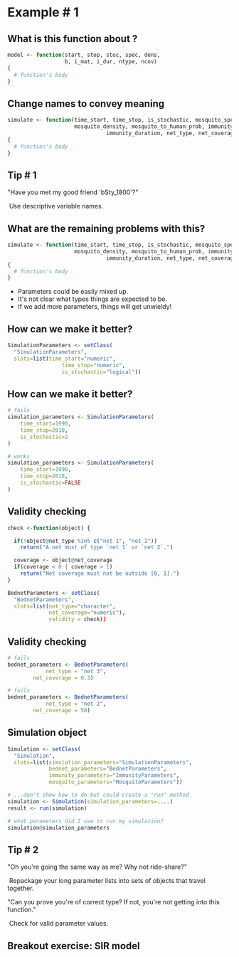# Example # 1

## What is this function about ?

```R
model <- function(start, stop, stoc, spec, dens,
                  b, i_mat, i_dur, ntype, ncov)
{
  # function's body
}
```

## Change names to convey meaning

```R
simulate <- function(time_start, time_stop, is_stochastic, mosquito_species,
                     mosquito_density, mosquito_to_human_prob, immunity_maternal,
					           immunity_duration, net_type, net_coverage)
{
  # function's body
}
```

## Tip # 1

"Have you met my good friend 'bSty_1800'?"

​	Use descriptive variable names.

## What are the remaining problems with this?

```R
simulate <- function(time_start, time_stop, is_stochastic, mosquito_species,
                     mosquito_density, mosquito_to_human_prob, immunity_maternal,
					           immunity_duration, net_type, net_coverage)
{
  # function's body
}
```

- Parameters could be easily mixed up.
- It's not clear what types things are expected to be.
- If we add more parameters, things will get unwieldy!

## How can we make it better?

```R
SimulationParameters <- setClass(
  "SimulationParameters",
  slots=list(time_start="numeric",
       			 time_stop="numeric",
       			 is_stochastic="logical"))
```

## How can we make it better?

```R
# fails
simulation_parameters <- SimulationParameters(
    time_start=1990,
    time_stop=2018,
    is_stochastic=2
)

# works
simulation_parameters <- SimulationParameters(
    time_start=1990,
    time_stop=2018,
    is_stochastic=FALSE
)
```

## Validity checking

```R
check <-function(object) {

  if(!object@net_type %in% c("net 1", "net 2"))
    return("A net must of type `net 1` or `net 2`.")

  coverage <- object@net_coverage
  if(coverage < 0 | coverage > 1)
    return("Net coverage must not be outside [0, 1].")
}

BednetParameters <- setClass(
  "BednetParameters",
  slots=list(net_type="character",
             net_coverage="numeric"),
             validity = check))
```
## Validity checking

```R
# fails
bednet_parameters <- BednetParameters(
  			net_type = "net 3",
        net_coverage = 0.3)

# fails
bednet_parameters <- BednetParameters(
  			net_type = "net 2",
        net_coverage = 50)
```

## Simulation object

```R
Simulation <- setClass(
  "Simulation",
  slots=list(simulation_parameters="SimulationParameters",
             bednet_parameters="BednetParameters",
             immunity_parameters="ImmunityParameters",
             mosquito_parameters="MosquitoParameters"))

# ...don't show how to do but could create a "run" method
simulation <- Simulation(simulation_parameters=....)
result <- run(simulation)

# what parameters did I use to run my simulation?
simulation@simulation_parameters
```

## Tip # 2

"Oh you're going the same way as me? Why not ride-share?"

​	Repackage your long parameter lists into sets of objects that travel together.

"Can you prove you're of correct type? If not, you're not getting into this function."

​	Check for valid parameter values.

## Breakout exercise: SIR model
